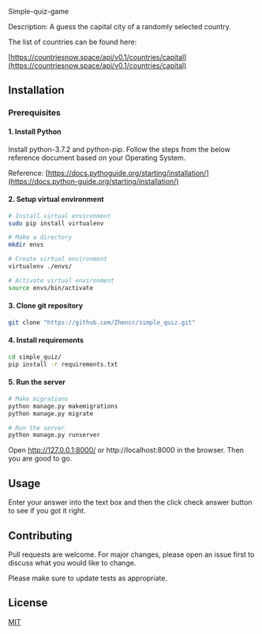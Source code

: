 Simple-quiz-game

Description: A guess the capital city of a randomly selected country.

The list of countries can be found here:

[https://countriesnow.space/api/v0.1/countries/capital](https://countriesnow.space/api/v0.1/countries/capital)

## Installation

### Prerequisites

#### 1. Install Python

Install python-3.7.2 and python-pip. Follow the steps from the below reference document based on your Operating System. 

Reference: [https://docs.pythoguide.org/starting/installation/](https://docs.python-guide.org/starting/installation/)

#### 2. Setup virtual environment
```bash
# Install virtual environment
sudo pip install virtualenv

# Make a directory
mkdir envs

# Create virtual environment
virtualenv ./envs/

# Activate virtual environment
source envs/bin/activate
```

#### 3. Clone git repository
```bash
git clone "https://github.com/Zhencc/simple_quiz.git"
```

#### 4. Install requirements
```bash
cd simple_quiz/
pip install -r requirements.txt
```

#### 5. Run the server
```bash
# Make migrations
python manage.py makemigrations
python manage.py migrate

# Run the server
python manage.py runserver
```
Open http://127.0.0.1:8000/ or http://localhost:8000 in the browser. Then you are good to go.

## Usage

Enter your answer into the text box and then the click check answer button to see if you got it right.

## Contributing
Pull requests are welcome. For major changes, please open an issue first to discuss what you would like to change.

Please make sure to update tests as appropriate.

## License
[MIT](https://choosealicense.com/licenses/mit/)
